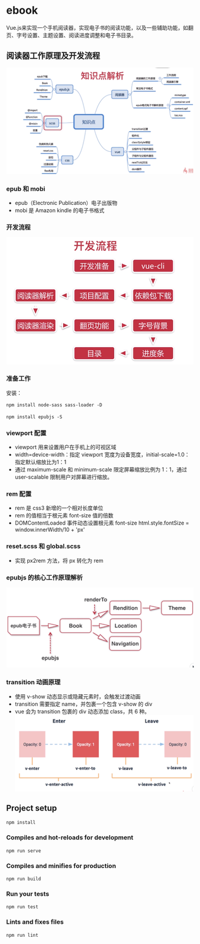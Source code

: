 # ebook
Vue.js来实现一个手机阅读器，实现电子书的阅读功能，以及一些辅助功能，如翻页、字号设置、主题设置、阅读进度调整和电子书目录。

## 阅读器工作原理及开发流程
![](./images/ebook_knowledge_point.PNG)

### epub 和 mobi
- epub（Electronic Publication）电子出版物
- mobi 是 Amazon kindle 的电子书格式

### 开发流程
![](./images/development_process.PNG)

### 准备工作
安装：
```
npm install node-sass sass-loader -D

npm install epubjs -S
```

### viewport 配置
- viewport 用来设置用户在手机上的可视区域
- width=device-width：指定 viewport 宽度为设备宽度，initial-scale=1.0：指定默认缩放比为1：1
- 通过 maximum-scale 和 minimum-scale 限定屏幕缩放比例为 1：1，通过 user-scalable 限制用户对屏幕进行缩放。

### rem 配置
- rem 是 css3 新增的一个相对长度单位
- rem 的值相当于根元素 font-size 值的倍数
- DOMContentLoaded 事件动态设置根元素 font-size
html.style.fontSize = window.innerWidth/10 + 'px'

### reset.scss 和 global.scss
- 实现 px2rem 方法，将 px 转化为 rem

### epubjs 的核心工作原理解析
![](./images/epubjs.PNG)

### transition 动画原理
- 使用 v-show 动态显示或隐藏元素时，会触发过渡动画
- transition 需要指定 name，并包裹一个包含 v-show 的 div
- vue 会为 transition 包裹的 div 动态添加 class，共 6 种。
![](./images/transition.PNG)

## Project setup
```
npm install
```

### Compiles and hot-reloads for development
```
npm run serve
```

### Compiles and minifies for production
```
npm run build
```

### Run your tests
```
npm run test
```

### Lints and fixes files
```
npm run lint
```
